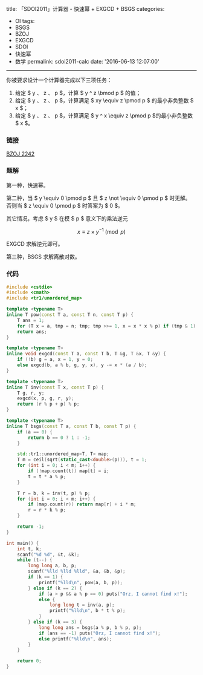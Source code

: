 title: 「SDOI2011」计算器 - 快速幂 + EXGCD + BSGS
categories:
  - OI
tags:
  - BSGS
  - BZOJ
  - EXGCD
  - SDOI
  - 快速幂
  - 数学
permalink: sdoi2011-calc
date: '2016-06-13 12:07:00'
---

你被要求设计一个计算器完成以下三项任务：

1. 给定 $ y $、$ z $、$ p $，计算 $ y ^ z \bmod p $ 的值；
2. 给定 $ y $、$ z $、$ p $，计算满足 $ xy \equiv z \pmod p $ 的最小非负整数 $ x $；
3. 给定 $ y $、$ z $、$ p $，计算满足 $ y ^ x \equiv z \pmod p $的最小非负整数 $ x $。

<!-- more -->

### 链接

[BZOJ 2242](http://www.lydsy.com/JudgeOnline/problem.php?id=2242)

### 题解

第一种，快速幂。

第二种，当 $ y \equiv 0 \pmod p $ 且 $ z \not \equiv 0 \pmod p $ 时无解。
否则当 $ z \equiv 0 \pmod p $ 时答案为 $ 0 $。

其它情况，考虑 $ y $ 在模 $ p $ 意义下的乘法逆元

$$ x \equiv z \times y ^ {-1} \pmod p $$

EXGCD 求解逆元即可。

第三种，BSGS 求解离散对数。

### 代码

```cpp
#include <cstdio>
#include <cmath>
#include <tr1/unordered_map>

template <typename T>
inline T pow(const T a, const T n, const T p) {
    T ans = 1;
    for (T x = a, tmp = n; tmp; tmp >>= 1, x = x * x % p) if (tmp & 1) ans = ans * x % p;
    return ans;
}

template <typename T>
inline void exgcd(const T a, const T b, T &g, T &x, T &y) {
    if (!b) g = a, x = 1, y = 0;
    else exgcd(b, a % b, g, y, x), y -= x * (a / b);
}

template <typename T>
inline T inv(const T x, const T p) {
    T g, r, y;
    exgcd(x, p, g, r, y);
    return (r % p + p) % p;
}

template <typename T>
inline T bsgs(const T a, const T b, const T p) {
    if (a == 0) {
        return b == 0 ? 1 : -1;
    }

    std::tr1::unordered_map<T, T> map;
    T m = ceil(sqrt(static_cast<double>(p))), t = 1;
    for (int i = 0; i < m; i++) {
        if (!map.count(t)) map[t] = i;
        t = t * a % p;
    }

    T r = b, k = inv(t, p) % p;
    for (int i = 0; i < m; i++) {
        if (map.count(r)) return map[r] + i * m;
        r = r * k % p;
    }

    return -1;
}

int main() {
    int t, k;
    scanf("%d %d", &t, &k);
    while (t--) {
        long long a, b, p;
        scanf("%lld %lld %lld", &a, &b, &p);
        if (k == 1) {
            printf("%lld\n", pow(a, b, p));
        } else if (k == 2) {
            if (a > p && a % p == 0) puts("Orz, I cannot find x!");
            else {
                long long t = inv(a, p);
                printf("%lld\n", b * t % p);
            }
        } else if (k == 3) {
            long long ans = bsgs(a % p, b % p, p);
            if (ans == -1) puts("Orz, I cannot find x!");
            else printf("%lld\n", ans);
        }
    }

    return 0;
}
```